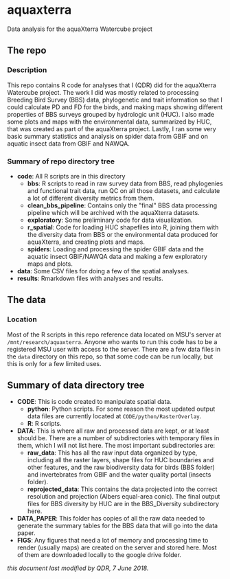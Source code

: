 # aquaxterra

Data analysis for the aquaXterra Watercube project

## The repo

### Description

This repo contains R code for analyses that I (QDR) did for the aquaXterra Watercube project. The work I did was mostly related to processing Breeding Bird Survey (BBS) data, phylogenetic and trait information so that I could calculate PD and FD for the birds, and making maps showing different properties of BBS surveys grouped by hydrologic unit (HUC). I also made some plots and maps with the environmental data, summarized by HUC, that was created as part of the aquaXterra project. Lastly, I ran some very basic summary statistics and analysis on spider data from GBIF and on aquatic insect data from GBIF and NAWQA.

### Summary of repo directory tree

- **code**: All R scripts are in this directory
	- **bbs**: R scripts to read in raw survey data from BBS, read phylogenies and functional trait data, run QC on all those datasets, and calculate a lot of different diversity metrics from them.
	- **clean_bbs_pipeline**: Contains only the "final" BBS data processing pipeline which will be archived with the aquaXterra datasets.
	- **exploratory**: Some preliminary code for data visualization.
	- **r_spatial**: Code for loading HUC shapefiles into R, joining them with the diversity data from BBS or the environmental data produced for aquaXterra, and creating plots and maps.
	- **spiders**: Loading and processing the spider GBIF data and the aquatic insect GBIF/NAWQA data and making a few exploratory maps and plots.
- **data**: Some CSV files for doing a few of the spatial analyses.
- **results**: Rmarkdown files with analyses and results.

## The data

### Location

Most of the R scripts in this repo reference data located on MSU's server at `/mnt/research/aquaxterra`. Anyone who wants to run this code has to be a registered MSU user with access to the server. There are a few data files in the `data` directory on this repo, so that some code can be run locally, but this is only for a few limited uses.

## Summary of data directory tree

- **CODE**: This is code created to manipulate spatial data. 
	- **python**: Python scripts. For some reason the most updated output data files are currently located at `CODE/python/RasterOverlay`.
	- **R**: R scripts.
- **DATA**: This is where all raw and processed data are kept, or at least should be. There are a number of subdirectories with temporary files in them, which I will not list here. The most important subdirectories are:
	- **raw_data**: This has all the raw input data organized by type, including all the raster layers, shape files for HUC boundaries and other features, and the raw biodiversity data for birds (BBS folder) and invertebrates from GBIF and the water quality portal (insects folder).
	- **reprojected_data**: This contains the data projected into the correct resolution and projection (Albers equal-area conic). The final output files for BBS diversity by HUC are in the BBS_Diversity subdirectory here.
- **DATA_PAPER**: This folder has copies of all the raw data needed to generate the summary tables for the BBS data that will go into the data paper.
- **FIGS**: Any figures that need a lot of memory and processing time to render (usually maps) are created on the server and stored here. Most of them are downloaded locally to the google drive folder.

*this document last modified by QDR, 7 June 2018.* 


